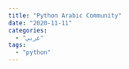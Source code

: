 ```yaml
---
title: "Python Arabic Community"
date: "2020-11-11"
categories:
  - "عربي"
tags:
  - "python"
---
```

